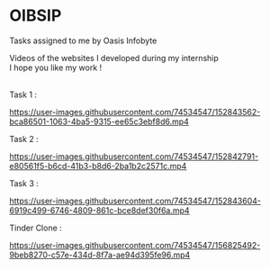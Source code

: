 # OIBSIP
Tasks assigned to me by Oasis Infobyte 

Videos of the websites I developed during my internship <br>
I hope you like my work ! 
<br><br>



Task 1 :



https://user-images.githubusercontent.com/74534547/152843562-bca86501-1063-4ba5-9315-ee65c3ebf8d6.mp4



Task 2 :



https://user-images.githubusercontent.com/74534547/152842791-e80561f5-b6cd-41b3-b8d6-2ba1b2c2571c.mp4


Task 3 :


https://user-images.githubusercontent.com/74534547/152843604-6919c499-6746-4809-861c-bce8def30f6a.mp4






Tinder Clone :



https://user-images.githubusercontent.com/74534547/156825492-9beb8270-c57e-434d-8f7a-ae94d395fe96.mp4



